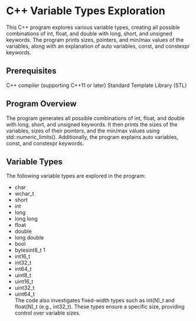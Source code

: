 # C++ Variable Types Exploration
This C++ program explores various variable types, creating all possible combinations of int, float, and double with long, short, and unsigned keywords. The program prints sizes, pointers, and min/max values of the variables, along with an explanation of auto variables, const, and constexpr keywords.

## Prerequisites
C++ compiler (supporting C++11 or later)
Standard Template Library (STL)

## Program Overview
The program generates all possible combinations of int, float, and double with long, short, and unsigned keywords. It then prints the sizes of the variables, sizes of their pointers, and the min/max values using std::numeric_limits(). Additionally, the program explains auto variables, const, and constexpr keywords.

## Variable Types
The following variable types are explored in the program:

- char                                        
- wchar_t                                    
- short                                       
- int                                          
- long                                         
- long long                                   
- float                                        
- double                                       
- long double                                 
- bool                                         
- bytesint8_t                  1                    
- int16_t                                      
- int32_t                                      
- int64_t                                      
- uint8_t                                      
- uint16_t                                     
- uint32_t                                     
- uint64_t                                    
The code also investigates fixed-width types such as int(N)_t and float(N)_t (e.g., int32_t). These types ensure a specific size, providing control over variable sizes.
